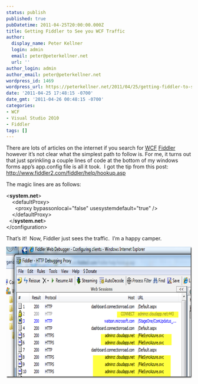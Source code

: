```yaml
---
status: publish
published: true
pubDatetime: 2011-04-25T20:00:00.000Z
title: Getting Fiddler to See you WCF Traffic
author:
  display_name: Peter Kellner
  login: admin
  email: peter@peterkellner.net
  url: ''
author_login: admin
author_email: peter@peterkellner.net
wordpress_id: 1469
wordpress_url: https://peterkellner.net/2011/04/25/getting-fiddler-to-see-you-wcf-traffic/
date: '2011-04-25 17:48:15 -0700'
date_gmt: '2011-04-26 00:48:15 -0700'
categories:
- WCF
- Visual Studio 2010
- Fiddler
tags: []
---
```

<p>There are lots of articles on the internet if you search for <a href="http://msdn.microsoft.com/en-us/netframework/aa663324">WCF</a> <a href="http://fiddler2.com/fiddler2/">Fiddler</a> however it’s not clear what the simplest path to follow is. For me, it turns out that just sprinkling a couple lines of code at the bottom of my windows forms app’s app.config file is all it took.&#160; I got the tip from this post:&#160; <a title="http://www.fiddler2.com/fiddler/help/hookup.asp" href="http://www.fiddler2.com/fiddler/help/hookup.asp">http://www.fiddler2.com/fiddler/help/hookup.asp</a></p>
<p>The magic lines are as follows:</p>
<p>&lt;<b>system.net</b>&gt;    <br />&#160;&#160;&#160; &lt;defaultProxy&gt;    <br />&#160;&#160;&#160;&#160;&#160; &lt;proxy bypassonlocal=&quot;false&quot; usesystemdefault=&quot;true&quot; /&gt;    <br />&#160;&#160;&#160; &lt;/defaultProxy&gt;    <br />&#160; &lt;/<b>system.net</b>&gt;    <br />&lt;/configuration&gt;</p>
<p>That’s it!&#160; Now, Fiddler just sees the traffic.&#160; I’m a happy camper.</p>
<p><a href="/wp/wp-content/uploads/2011/04/image2.png"><img style="background-image: none; border-bottom: 0px; border-left: 0px; padding-left: 0px; padding-right: 0px; display: inline; border-top: 0px; border-right: 0px; padding-top: 0px" title="image" border="0" alt="image" src="/wp/wp-content/uploads/2011/04/image_thumb2.png" width="721" height="357" /></a></p>
